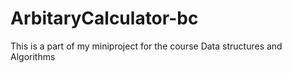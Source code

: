 # ArbitaryCalculator-bc
This is a part of my miniproject for the course Data structures and Algorithms
